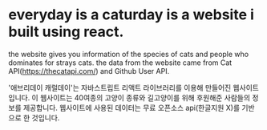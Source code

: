# everyday is a caturday is a website i built using react.
the website gives you information of the species of cats and people who dominates for strays cats.
the data from the website came from Cat API(https://thecatapi.com/) and Github User API.


'애브리데이 캐럴데이'는 자바스트립트 리액트 라이브러리를 이용해 만들어진 웹사이트입니다.
이 웹사이트는 40여종의 고양이 종류와 길고양이를 위해 후원해준 사람들의 정보를 제공합니다.
웹사이트에 사용된 데이터는 무료 오픈소스 api(한글지원 X)를 기반으로 한 것입니다.
